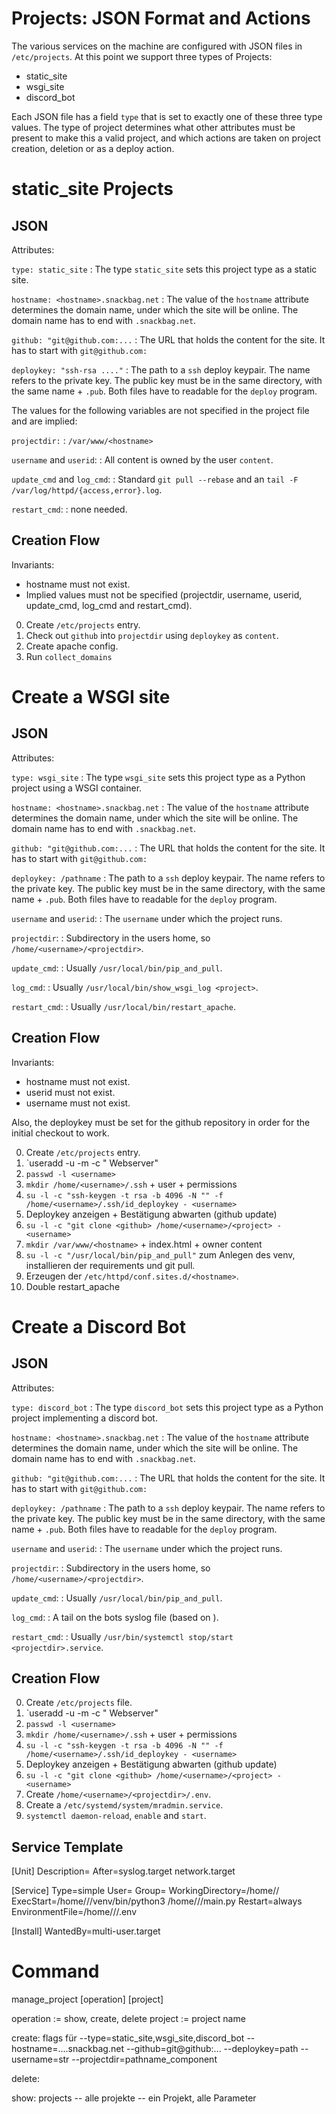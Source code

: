 # Projects: JSON Format and Actions

The various services on the machine are configured with JSON files in `/etc/projects`.
At this point we support three types of Projects:

- static_site
- wsgi_site
- discord_bot

Each JSON file has a field `type` that is set to exactly one of these three type values.
The type of project determines what other attributes must be present to make this a valid project,
and which actions are taken on project creation, deletion or as a deploy action.

# static_site Projects

## JSON ##

Attributes:

`type: static_site`
: The type `static_site` sets this project type as a static site.

`hostname: <hostname>.snackbag.net`
: The value of the `hostname` attribute determines the domain name, under which the site will be online.
The domain name has to end with `.snackbag.net`.

`github: "git@github.com:...`
: The URL that holds the content for the site.
It has to start with `git@github.com:`

`deploykey: "ssh-rsa ...."`
: The path to a `ssh` deploy keypair.
The name refers to the private key.
The public key must be in the same directory, with the same name + `.pub`.
Both files have to readable for the `deploy` program.

The values for the following variables are not specified in the project file and are implied:

`projectdir:`
: `/var/www/<hostname>`

`username` and `userid`:
: All content is owned by the user `content`.

`update_cmd` and `log_cmd`:
: Standard `git pull --rebase` and an `tail -F /var/log/httpd/{access,error}.log`.

`restart_cmd`:
: none needed.

## Creation Flow

Invariants:

- hostname must not exist.
- Implied values must not be specified
  (projectdir, username, userid, update_cmd, log_cmd and restart_cmd).

0. Create `/etc/projects` entry.
1. Check out `github` into `projectdir` using `deploykey` as `content`.
2. Create apache config.
3. Run `collect_domains`

# Create a WSGI site

## JSON

Attributes:

`type: wsgi_site`
: The type `wsgi_site` sets this project type as a Python project using a WSGI container.

`hostname: <hostname>.snackbag.net`
: The value of the `hostname` attribute determines the domain name, under which the site will be online.
The domain name has to end with `.snackbag.net`.

`github: "git@github.com:...`
: The URL that holds the content for the site.
It has to start with `git@github.com:`

`deploykey: /pathname`
: The path to a `ssh` deploy keypair.
The name refers to the private key.
The public key must be in the same directory, with the same name + `.pub`.
Both files have to readable for the `deploy` program.

`username` and `userid`:
: The `username` under which the project runs.

`projectdir`:
: Subdirectory in the users home, so `/home/<username>/<projectdir>`.

`update_cmd`:
: Usually `/usr/local/bin/pip_and_pull`.

`log_cmd`:
: Usually `/usr/local/bin/show_wsgi_log <project>`.

`restart_cmd`:
: Usually `/usr/local/bin/restart_apache`.

## Creation Flow

Invariants:

- hostname must not exist.
- userid must not exist.
- username must not exist.

Also, the deploykey must be set for the github repository in order for the initial checkout to work.

0. Create `/etc/projects` entry.
1. `useradd -u <userid> -m -c "<projectdir> Webserver" <username>
2. `passwd -l <username>`
3. `mkdir /home/<username>/.ssh` + user + permissions
4. `su -l -c "ssh-keygen -t rsa -b 4096 -N "" -f /home/<username>/.ssh/id_deploykey - <username>`
5. Deploykey anzeigen + Bestätigung abwarten (github update)
6. `su -l -c "git clone <github> /home/<username>/<project> - <username>`
7. `mkdir /var/www/<hostname>` + index.html + owner content
8. `su -l -c "/usr/local/bin/pip_and_pull"` zum Anlegen des venv, installieren der requirements und git pull.
9. Erzeugen der `/etc/httpd/conf.sites.d/<hostname>`.
10. Double restart_apache

# Create a Discord Bot

## JSON

Attributes:

`type: discord_bot`
: The type `discord_bot` sets this project type as a Python project implementing a discord bot.

`hostname: <hostname>.snackbag.net`
: The value of the `hostname` attribute determines the domain name, under which the site will be online.
The domain name has to end with `.snackbag.net`.

`github: "git@github.com:...`
: The URL that holds the content for the site.
It has to start with `git@github.com:`

`deploykey: /pathname`
: The path to a `ssh` deploy keypair.
The name refers to the private key.
The public key must be in the same directory, with the same name + `.pub`.
Both files have to readable for the `deploy` program.

`username` and `userid`:
: The `username` under which the project runs.

`projectdir`:
: Subdirectory in the users home, so `/home/<username>/<projectdir>`.

`update_cmd`:
: Usually `/usr/local/bin/pip_and_pull`.

`log_cmd`:
: A tail on the bots syslog file (based on <unixuser>).

`restart_cmd`:
: Usually `/usr/bin/systemctl stop/start <projectdir>.service`.

## Creation Flow

0. Create `/etc/projects` file.
1. `useradd -u <userid> -m -c "<projectdir> Webserver" <username>
2. `passwd -l <username>`
3. `mkdir /home/<username>/.ssh` + user + permissions
4. `su -l -c "ssh-keygen -t rsa -b 4096 -N "" -f /home/<username>/.ssh/id_deploykey - <username>`
5. Deploykey anzeigen + Bestätigung abwarten (github update)
6. `su -l -c "git clone <github> /home/<username>/<project> - <username>`
7. Create `/home/<username>/<projectdir>/.env`.
7. Create a `/etc/systemd/system/mradmin.service`.
8. `systemctl daemon-reload`, `enable` and `start`.

## Service Template

[Unit]
Description=<projectdir>
After=syslog.target network.target

[Service]
Type=simple
User=<username>
Group=<username>
WorkingDirectory=/home/<username>/<projectdir>
ExecStart=/home/<username>/<projectdir>/venv/bin/python3 /home/<username>/<projectdir>/main.py
Restart=always
EnvironmentFile=/home/<username>/<projectdir>/.env

[Install]
WantedBy=multi-user.target


# Command

manage_project [operation] [project]

operation := show, create, delete
project := project name

create: flags für
  --type=static_site,wsgi_site,discord_bot
  --hostname=....snackbag.net
  --github=git@github:...
  --deploykey=path
  --username=str
  --projectdir=pathname_component

delete:

show:
  projects -- alle projekte
  <project> -- ein Projekt, alle Parameter